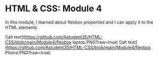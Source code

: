 # HTML & CSS: Module 4
In this module, I learned about flexbox properties and I can apply it to the HTML elements

![alt text](https://github.com/Astudent35/HTML-CSS/blob/main/Module4/flexbox laptop.PNG?raw=true)
![alt text](https://github.com/Astudent35/HTML-CSS/blob/main/Module4/flexbox Phone.PNG?raw=true)
